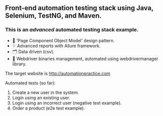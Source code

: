 ## Front-end automation testing stack using Java, Selenium, TestNG, and Maven. 
### This is an *advanced* automated testing stack example.
- 📐 'Page Component Object Model' design pattern. 
- ✨ Advanced reports with Allure framework. 
- 🗂️ Data driven (csv).
- 🤖 Webdriver binaries management, automated using webdrivermanager library.

The target website is http://automationpractice.com

Automated tests (so far):
1. Create a new user in the system.
2. Login using an existing user.
3. Login using an incorrect user (negative test example).
4. Order a product (e2e test example).
